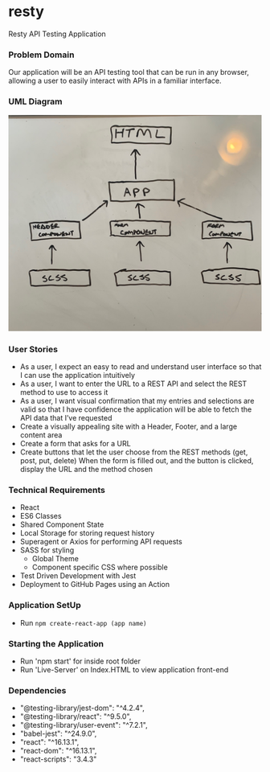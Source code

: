 # resty
Resty API Testing Application

### Problem Domain
Our application will be an API testing tool that can be run in any browser, allowing a user to easily interact with APIs in a familiar interface.

### UML Diagram
![UML](./resty/public/uml.png)


### User Stories
* As a user, I expect an easy to read and understand user interface so that I can use the application intuitively
* As a user, I want to enter the URL to a REST API and select the REST method to use to access it
* As a user, I want visual confirmation that my entries and selections are valid so that I have confidence the application will be able to fetch the API data that I’ve requested
* Create a visually appealing site with a Header, Footer, and a large content area
* Create a form that asks for a URL
* Create buttons that let the user choose from the REST methods (get, post, put, delete)
When the form is filled out, and the button is clicked, display the URL and the method chosen

### Technical Requirements

* React
* ES6 Classes
* Shared Component State
* Local Storage for storing request history
* Superagent or Axios for performing API requests
* SASS for styling
  * Global Theme
  * Component specific CSS where possible
* Test Driven Development with Jest
* Deployment to GitHub Pages using an Action

### Application SetUp
* Run `npm create-react-app (app name)`

### Starting the Application
* Run 'npm start' for inside root folder
* Run 'Live-Server' on Index.HTML to view application front-end

### Dependencies
* "@testing-library/jest-dom": "^4.2.4",
* "@testing-library/react": "^9.5.0",
* "@testing-library/user-event": "^7.2.1",
* "babel-jest": "^24.9.0",
* "react": "^16.13.1",
* "react-dom": "^16.13.1",
* "react-scripts": "3.4.3"

